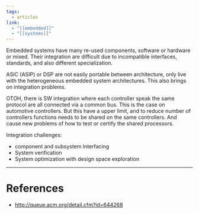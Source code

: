 ```yaml
---
tags:
  - articles
link:
  - "[[embedded]]"
  - "[[systems]]"
---
```

Embedded systems have many re-used components, software or hardware or mixed. Their integration are difficult due to incompatible interfaces, standards, and also different specialization.

ASIC (ASIP) or DSP are not easily portable between architecture, only live with the heterogeneous embedded system architectures. This also brings on integration problems.

OTOH, there is SW integration where each controller speak the same protocol are all connected via a common bus. This is the case on automotive controllers. But this have a upper limit, and to reduce number of controllers functions needs to be shared on the same controllers. And cause new problems of how to test or certify the shared processors.

Integration challenges:
- component and subsystem interfacing
- System verification
- System optimization with design space exploration

---
# References
- http://queue.acm.org/detail.cfm?id=644268